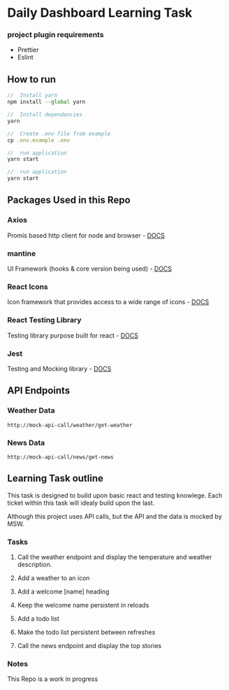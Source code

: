# Daily Dashboard Learning Task

### project plugin requirements

- Prettier
- Eslint

## How to run

```javascript
//  Install yarn
npm install --global yarn

//  Install dependancies
yarn

//  Create .env file from example
cp .env.example .env

//  run application
yarn start

//  run application
yarn start
```

## Packages Used in this Repo

### Axios

Promis based http client for node and browser - [DOCS](https://axios-http.com/docs/intro)

### mantine

UI Framework (hooks & core version being used) - [DOCS](https://mantine.dev/getting-started/)

### React Icons

Icon framework that provides access to a wide range of icons - [DOCS](https://react-icons.github.io/react-icons/)

### React Testing Library

Testing library purpose built for react - [DOCS](https://testing-library.com/docs/react-testing-library/intro)

### Jest

Testing and Mocking library - [DOCS](https://jestjs.io/docs/getting-started)

## API Endpoints

### Weather Data

```
http://mock-api-call/weather/get-weather
```

### News Data

```
http://mock-api-call/news/get-news
```

## Learning Task outline

This task is designed to build upon basic react and testing knowlege. Each ticket within this task will idealy build upon the last.

Although this project uses API calls, but the API and the data is mocked by MSW.

### Tasks

1. Call the weather endpoint and display the temperature and weather description.

2. Add a weather to an icon

3. Add a welcome [name] heading

4. Keep the welcome name persistent in reloads

5. Add a todo list

6. Make the todo list persistent between refreshes

7. Call the news endpoint and display the top stories

### Notes

This Repo is a work in progress
